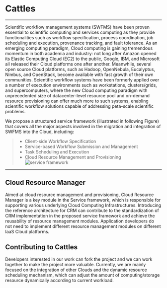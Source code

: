 # Cattles

------

Scientific workflow management systems (SWFMS) have been proven essential to scientific computing and services computing as they provide functionalities such as workflow specification, process coordination, job scheduling and execution, provenance tracking, and fault tolerance. As an emerging computing paradigm, Cloud computing is gaining tremendous momentum in both academia and industry: not long after Amazon opened its Elastic Computing Cloud (EC2) to the public, Google, IBM, and Microsoft all released their Cloud platforms one after another. Meanwhile, several open source Cloud platforms, such as Hadoop, OpenNebula, Eucalyptus, Nimbus, and OpenStack, become available with fast growth of their own communities. Scientific workflow systems have been formerly applied over a number of execution environments such as workstations, clusters/grids, and supercomputers, where the new Cloud computing paradigm with unprecedented size of datacenter-level resource pool and on-demand resource provisioning can offer much more to such systems, enabling scientific workflow solutions capable of addressing peta-scale scientific problems.

We propose a structured service framework (illustrated in following Figure) that covers all the major aspects involved in the migration and integration of SWFMS into the Cloud, including:

> * Client-side Workflow Specification
> * Service-based Workflow Submission and Management
> * Task Scheduling and Execution
> * Cloud Resource Management and Provisioning
![service framework](http://www.cloud-uestc.cn/projects/serviceframework/images/Service%20Framework-small.png)
------

## Cloud Resource Manager

Aimed at cloud resource management and provisioning, Cloud Resource Manager is a key module in the Service framework, which is responsible for supporting various underlying Cloud Computing Infrastructures. Introducing the reference architecture for CRM can contribute to the standardization of CRM implementation in the proposed service framework and achieve the reusability of resource management modules. Application developers do not need to implement different resource management modules on different IaaS Cloud platforms.

## Contributing to Cattles
Developers interested in our work can fork the project and we can work together to make the project more valuable. Currently, we are mainly focused on the integration of other Clouds and the dynamic resource scheduling mechanism, which can adjust the amount of computing/storage resource dynamically according to current workload.
